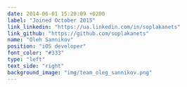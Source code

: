 ```yaml
---
date: 2014-06-01 15:20:09 +0200
label: "Joined October 2015"
link_linkedin: "https://ua.linkedin.com/in/soplakanets"
link_github: "https://github.com/soplakanets"
name: "Oleh Sannikov"
position: "iOS developer"
font_color: "#333"
type: "left"
text_side: "right"
background_image: "img/team_oleg_sannikov.png"
---
```


